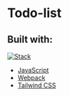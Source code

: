 # Todo-list

<!-- description  -->

<!-- [Live Preview]() -->

## Built with:

[![Stack](https://skills.thijs.gg/icons?i=js,webpack,tailwind)](https://github.com/vsilagy)

- [JavaScript](https://developer.mozilla.org/en-US/docs/Web/JavaScript)
- [Webpack](https://webpack.js.org/)
- [Tailwind CSS](https://tailwindcss.com/)
